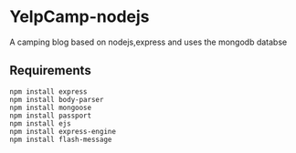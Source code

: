 # YelpCamp-nodejs
A camping blog based on nodejs,express and uses the mongodb databse

## Requirements
```
npm install express
npm install body-parser
npm install mongoose
npm install passport
npm install ejs
npm install express-engine
npm install flash-message
```
